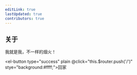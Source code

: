 ```yaml
---
editLink: true
lastUpdated: true
contributors: true
---
```

## 关于
我就是我，不一样的烟火！

<el-button type="success" plain @click="this.$router.push('/')" stye="background:#ffff;">回家</el-button>

